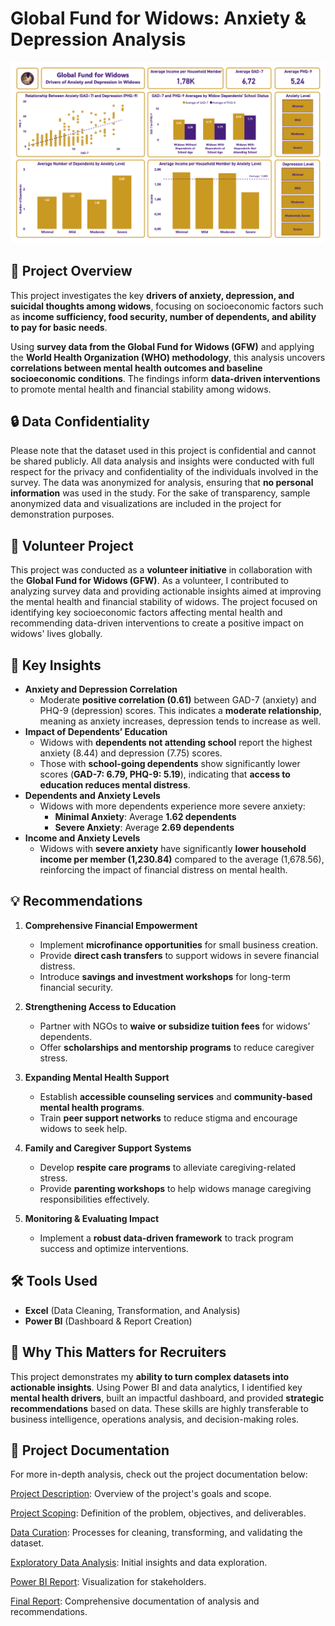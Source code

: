 # Global Fund for Widows: Anxiety & Depression Analysis

![Dashboard Screenshot](https://github.com/andrebjardim/GFW-Anxiety-Depression-Analysis/blob/main/Power%20BI%20Report.png)

## 📌 Project Overview
This project investigates the key **drivers of anxiety, depression, and suicidal thoughts among widows**, focusing on socioeconomic factors such as **income sufficiency, food security, number of dependents, and ability to pay for basic needs**. 

Using **survey data from the Global Fund for Widows (GFW)** and applying the **World Health Organization (WHO) methodology**, this analysis uncovers **correlations between mental health outcomes and baseline socioeconomic conditions**. The findings inform **data-driven interventions** to promote mental health and financial stability among widows.

## 🔒 Data Confidentiality
Please note that the dataset used in this project is confidential and cannot be shared publicly. All data analysis and insights were conducted with full respect for the privacy and confidentiality of the individuals involved in the survey. The data was anonymized for analysis, ensuring that **no personal information** was used in the study. For the sake of transparency, sample anonymized data and visualizations are included in the project for demonstration purposes.

## 🤝 Volunteer Project
This project was conducted as a **volunteer initiative** in collaboration with the **Global Fund for Widows (GFW)**. As a volunteer, I contributed to analyzing survey data and providing actionable insights aimed at improving the mental health and financial stability of widows. The project focused on identifying key socioeconomic factors affecting mental health and recommending data-driven interventions to create a positive impact on widows' lives globally.

## 🎯 Key Insights
- **Anxiety and Depression Correlation**
  - Moderate **positive correlation (0.61)** between GAD-7 (anxiety) and PHQ-9 (depression) scores. This indicates a **moderate relationship**, meaning as anxiety increases, depression tends to increase as well.
- **Impact of Dependents’ Education**
  - Widows with **dependents not attending school** report the highest anxiety (8.44) and depression (7.75) scores.
  - Those with **school-going dependents** show significantly lower scores (**GAD-7: 6.79, PHQ-9: 5.19**), indicating that **access to education reduces mental distress**.
- **Dependents and Anxiety Levels**
  - Widows with more dependents experience more severe anxiety:
    - **Minimal Anxiety**: Average **1.62 dependents**
    - **Severe Anxiety**: Average **2.69 dependents**
- **Income and Anxiety Levels**
  - Widows with **severe anxiety** have significantly **lower household income per member (1,230.84)** compared to the average (1,678.56), reinforcing the impact of financial distress on mental health.

## 💡 Recommendations
1. **Comprehensive Financial Empowerment**
   - Implement **microfinance opportunities** for small business creation.
   - Provide **direct cash transfers** to support widows in severe financial distress.
   - Introduce **savings and investment workshops** for long-term financial security.

2. **Strengthening Access to Education**
   - Partner with NGOs to **waive or subsidize tuition fees** for widows’ dependents.
   - Offer **scholarships and mentorship programs** to reduce caregiver stress.

3. **Expanding Mental Health Support**
   - Establish **accessible counseling services** and **community-based mental health programs**.
   - Train **peer support networks** to reduce stigma and encourage widows to seek help.

4. **Family and Caregiver Support Systems**
   - Develop **respite care programs** to alleviate caregiving-related stress.
   - Provide **parenting workshops** to help widows manage caregiving responsibilities effectively.

5. **Monitoring & Evaluating Impact**
   - Implement a **robust data-driven framework** to track program success and optimize interventions.

## 🛠️ Tools Used
- **Excel** (Data Cleaning, Transformation, and Analysis)
- **Power BI** (Dashboard & Report Creation)

## 🚀 Why This Matters for Recruiters
This project demonstrates my **ability to turn complex datasets into actionable insights**. Using Power BI and data analytics, I identified key **mental health drivers**, built an impactful dashboard, and provided **strategic recommendations** based on data. These skills are highly transferable to business intelligence, operations analysis, and decision-making roles.

## 📂 Project Documentation
For more in-depth analysis, check out the project documentation below:

[Project Description](https://github.com/andrebjardim/GFW-Anxiety-Depression-Analysis/blob/main/Docs/Project%20Description.pdf): Overview of the project's goals and scope.

[Project Scoping](https://github.com/andrebjardim/GFW-Anxiety-Depression-Analysis/blob/main/Docs/Project%20Scoping.pdf): Definition of the problem, objectives, and deliverables.

[Data Curation](https://github.com/andrebjardim/GFW-Anxiety-Depression-Analysis/blob/main/Docs/Data%20Curation.pdf): Processes for cleaning, transforming, and validating the dataset.

[Exploratory Data Analysis](https://github.com/andrebjardim/GFW-Anxiety-Depression-Analysis/blob/main/Docs/Exploratory%20Data%20Analysis.pdf): Initial insights and data exploration.

[Power BI Report](https://github.com/andrebjardim/GFW-Anxiety-Depression-Analysis/blob/main/Docs/Power%20BI%20Report.pdf): Visualization for stakeholders.

[Final Report](https://github.com/andrebjardim/GFW-Anxiety-Depression-Analysis/blob/main/Docs/Final%20Report.pdf): Comprehensive documentation of analysis and recommendations.


